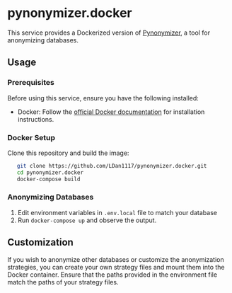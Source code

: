 # pynonymizer.docker

This service provides a Dockerized version of [Pynonymizer](https://github.com/rwnx/pynonymizer), a tool for anonymizing databases.

## Usage

### Prerequisites

Before using this service, ensure you have the following installed:

- Docker: Follow the [official Docker documentation](https://docs.docker.com/get-docker/) for installation instructions.

### Docker Setup

Clone this repository and build the image:

```bash
   git clone https://github.com/LDan1117/pynonymizer.docker.git
   cd pynonymizer.docker
   docker-compose build
```

### Anonymizing Databases

1. Edit environment variables in `.env.local` file to match your database
1. Run `docker-compose up` and observe the output.

## Customization

If you wish to anonymize other databases or customize the anonymization strategies, you can create your own strategy files and mount them into the Docker container. Ensure that the paths provided in the environment file match the paths of your strategy files.
